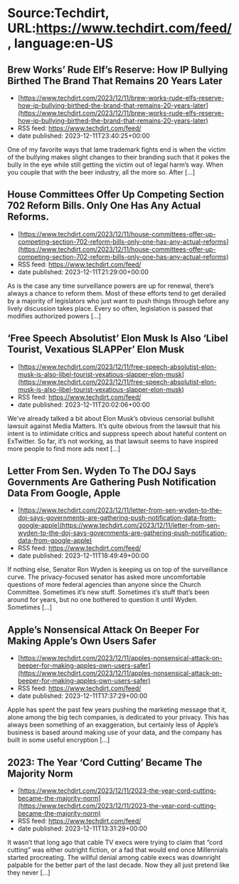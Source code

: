 # Source:Techdirt, URL:https://www.techdirt.com/feed/, language:en-US

## Brew Works’ Rude Elf’s Reserve: How IP Bullying Birthed The Brand That Remains 20 Years Later
 - [https://www.techdirt.com/2023/12/11/brew-works-rude-elfs-reserve-how-ip-bullying-birthed-the-brand-that-remains-20-years-later](https://www.techdirt.com/2023/12/11/brew-works-rude-elfs-reserve-how-ip-bullying-birthed-the-brand-that-remains-20-years-later)
 - RSS feed: https://www.techdirt.com/feed/
 - date published: 2023-12-11T23:40:25+00:00

One of my favorite ways that lame trademark fights end is when the victim of the bullying makes slight changes to their branding such that it pokes the bully in the eye while still getting the victim out of legal harm&#8217;s way. When you couple that with the beer industry, all the more so. After [&#8230;]

## House Committees Offer Up Competing Section 702 Reform Bills. Only One Has Any Actual Reforms.
 - [https://www.techdirt.com/2023/12/11/house-committees-offer-up-competing-section-702-reform-bills-only-one-has-any-actual-reforms](https://www.techdirt.com/2023/12/11/house-committees-offer-up-competing-section-702-reform-bills-only-one-has-any-actual-reforms)
 - RSS feed: https://www.techdirt.com/feed/
 - date published: 2023-12-11T21:29:00+00:00

As is the case any time surveillance powers are up for renewal, there&#8217;s always a chance to reform them. Most of these efforts tend to get derailed by a majority of legislators who just want to push things through before any lively discussion takes place. Every so often, legislation is passed that modifies authorized powers [&#8230;]

## ‘Free Speech Absolutist’ Elon Musk Is Also ‘Libel Tourist, Vexatious SLAPPer’ Elon Musk
 - [https://www.techdirt.com/2023/12/11/free-speech-absolutist-elon-musk-is-also-libel-tourist-vexatious-slapper-elon-musk](https://www.techdirt.com/2023/12/11/free-speech-absolutist-elon-musk-is-also-libel-tourist-vexatious-slapper-elon-musk)
 - RSS feed: https://www.techdirt.com/feed/
 - date published: 2023-12-11T20:02:06+00:00

We’ve already talked a bit about Elon Musk’s obvious censorial bullshit lawsuit against Media Matters. It’s quite obvious from the lawsuit that his intent is to intimidate critics and suppress speech about hateful content on ExTwitter. So far, it’s not working, as that lawsuit seems to have inspired more people to find more ads next [&#8230;]

## Letter From Sen. Wyden To The DOJ Says Governments Are Gathering Push Notification Data From Google, Apple
 - [https://www.techdirt.com/2023/12/11/letter-from-sen-wyden-to-the-doj-says-governments-are-gathering-push-notification-data-from-google-apple](https://www.techdirt.com/2023/12/11/letter-from-sen-wyden-to-the-doj-says-governments-are-gathering-push-notification-data-from-google-apple)
 - RSS feed: https://www.techdirt.com/feed/
 - date published: 2023-12-11T18:49:49+00:00

If nothing else, Senator Ron Wyden is keeping us on top of the surveillance curve. The privacy-focused senator has asked more uncomfortable questions of more federal agencies than anyone since the Church Committee. Sometimes it&#8217;s new stuff. Sometimes it&#8217;s stuff that&#8217;s been around for years, but no one bothered to question it until Wyden. Sometimes [&#8230;]

## Apple’s Nonsensical Attack On Beeper For Making Apple’s Own Users Safer
 - [https://www.techdirt.com/2023/12/11/apples-nonsensical-attack-on-beeper-for-making-apples-own-users-safer](https://www.techdirt.com/2023/12/11/apples-nonsensical-attack-on-beeper-for-making-apples-own-users-safer)
 - RSS feed: https://www.techdirt.com/feed/
 - date published: 2023-12-11T17:37:29+00:00

Apple has spent the past few years pushing the marketing message that it, alone among the big tech companies, is dedicated to your privacy. This has always been something of an exaggeration, but certainly less of Apple’s business is based around making use of your data, and the company has built in some useful encryption [&#8230;]

## 2023: The Year ‘Cord Cutting’ Became The Majority Norm
 - [https://www.techdirt.com/2023/12/11/2023-the-year-cord-cutting-became-the-majority-norm](https://www.techdirt.com/2023/12/11/2023-the-year-cord-cutting-became-the-majority-norm)
 - RSS feed: https://www.techdirt.com/feed/
 - date published: 2023-12-11T13:31:29+00:00

It wasn&#8217;t that long ago that cable TV execs were trying to claim that &#8220;cord cutting&#8221; was either outright fiction, or a fad that would end once Millennials started procreating. The willful denial among cable execs was downright palpable for the better part of the last decade. Now they all just pretend like they never [&#8230;]

